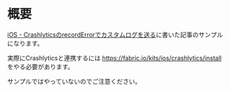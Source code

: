# 概要

[iOS - CrashlyticsのrecordErrorでカスタムログを送る](http://qiita.com/NorsteinBekkler/items/26857a6f9cb76574d8cb)に書いた記事のサンプルになります。

実際にCrashlyticsと連携するには https://fabric.io/kits/ios/crashlytics/install をやる必要があります。

サンプルではやっていないのでご注意ください。

